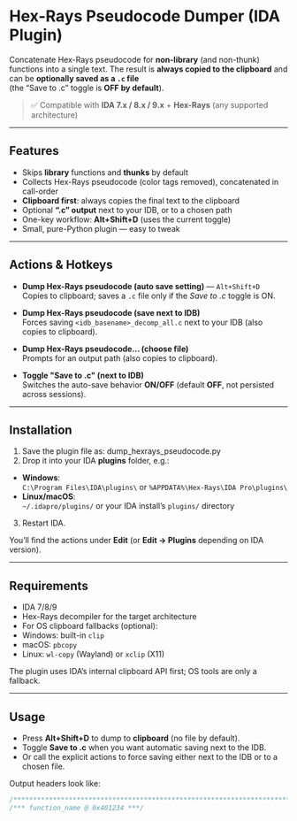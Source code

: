 # Hex-Rays Pseudocode Dumper (IDA Plugin)

Concatenate Hex-Rays pseudocode for **non-library** (and non-thunk) functions into a single text.
The result is **always copied to the clipboard** and can be **optionally saved as a `.c` file**  
(the “Save to .c” toggle is **OFF by default**).

> ✅ Compatible with **IDA 7.x / 8.x / 9.x** + **Hex-Rays** (any supported architecture)

---

## Features

- Skips **library** functions and **thunks** by default
- Collects Hex-Rays pseudocode (color tags removed), concatenated in call-order
- **Clipboard first**: always copies the final text to the clipboard
- Optional **“.c” output** next to your IDB, or to a chosen path
- One-key workflow: **Alt+Shift+D** (uses the current toggle)
- Small, pure-Python plugin — easy to tweak

---

## Actions & Hotkeys

- **Dump Hex-Rays pseudocode (auto save setting)** — `Alt+Shift+D`  
  Copies to clipboard; saves a `.c` file only if the *Save to .c* toggle is ON.

- **Dump Hex-Rays pseudocode (save next to IDB)**  
  Forces saving `<idb_basename>_decomp_all.c` next to your IDB (also copies to clipboard).

- **Dump Hex-Rays pseudocode… (choose file)**  
  Prompts for an output path (also copies to clipboard).

- **Toggle "Save to .c" (next to IDB)**  
  Switches the auto-save behavior **ON/OFF** (default **OFF**, not persisted across sessions).

---

## Installation

1. Save the plugin file as: dump_hexrays_pseudocode.py
2. Drop it into your IDA **plugins** folder, e.g.:
- **Windows**:  
  `C:\Program Files\IDA\plugins\` or `%APPDATA%\Hex-Rays\IDA Pro\plugins\`
- **Linux/macOS**:  
  `~/.idapro/plugins/` or your IDA install’s `plugins/` directory
3. Restart IDA.

You’ll find the actions under **Edit** (or **Edit → Plugins** depending on IDA version).

---

## Requirements

- IDA 7/8/9
- Hex-Rays decompiler for the target architecture
- For OS clipboard fallbacks (optional):
- Windows: built-in `clip`
- macOS: `pbcopy`
- Linux: `wl-copy` (Wayland) or `xclip` (X11)

The plugin uses IDA’s internal clipboard API first; OS tools are only a fallback.

---

## Usage

- Press **Alt+Shift+D** to dump to **clipboard** (no file by default).
- Toggle **Save to .c** when you want automatic saving next to the IDB.
- Or call the explicit actions to force saving either next to the IDB or to a chosen file.

Output headers look like:
```c
/*******************************************************************************/
/*** function_name @ 0x401234 ***/
